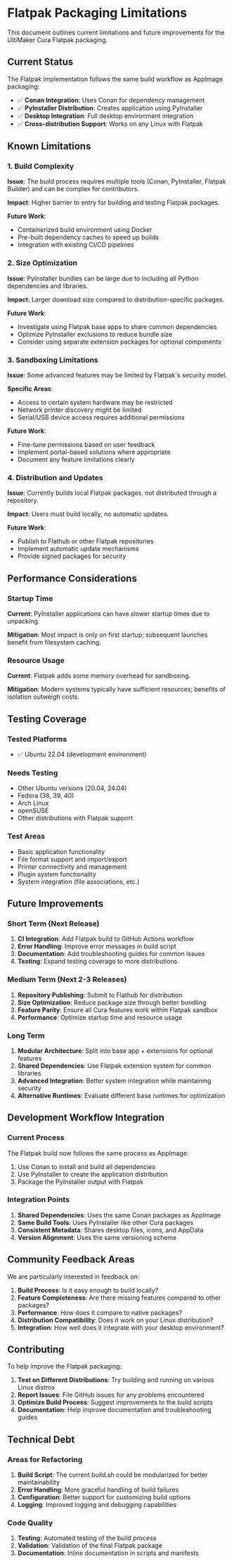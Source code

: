 # Flatpak Packaging Limitations

This document outlines current limitations and future improvements for the UltiMaker Cura Flatpak packaging.

## Current Status

The Flatpak implementation follows the same build workflow as AppImage packaging:
- ✅ **Conan Integration**: Uses Conan for dependency management
- ✅ **PyInstaller Distribution**: Creates application using PyInstaller
- ✅ **Desktop Integration**: Full desktop environment integration
- ✅ **Cross-distribution Support**: Works on any Linux with Flatpak

## Known Limitations

### 1. Build Complexity

**Issue**: The build process requires multiple tools (Conan, PyInstaller, Flatpak Builder) and can be complex for contributors.

**Impact**: Higher barrier to entry for building and testing Flatpak packages.

**Future Work**: 
- Containerized build environment using Docker
- Pre-built dependency caches to speed up builds
- Integration with existing CI/CD pipelines

### 2. Size Optimization

**Issue**: PyInstaller bundles can be large due to including all Python dependencies and libraries.

**Impact**: Larger download size compared to distribution-specific packages.

**Future Work**:
- Investigate using Flatpak base apps to share common dependencies
- Optimize PyInstaller exclusions to reduce bundle size
- Consider using separate extension packages for optional components

### 3. Sandboxing Limitations

**Issue**: Some advanced features may be limited by Flatpak's security model.

**Specific Areas**:
- Access to certain system hardware may be restricted
- Network printer discovery might be limited
- Serial/USB device access requires additional permissions

**Future Work**:
- Fine-tune permissions based on user feedback
- Implement portal-based solutions where appropriate
- Document any feature limitations clearly

### 4. Distribution and Updates

**Issue**: Currently builds local Flatpak packages, not distributed through a repository.

**Impact**: Users must build locally, no automatic updates.

**Future Work**:
- Publish to Flathub or other Flatpak repositories
- Implement automatic update mechanisms
- Provide signed packages for security

## Performance Considerations

### Startup Time

**Current**: PyInstaller applications can have slower startup times due to unpacking.

**Mitigation**: Most impact is only on first startup; subsequent launches benefit from filesystem caching.

### Resource Usage

**Current**: Flatpak adds some memory overhead for sandboxing.

**Mitigation**: Modern systems typically have sufficient resources; benefits of isolation outweigh costs.

## Testing Coverage

### Tested Platforms
- ✅ Ubuntu 22.04 (development environment)

### Needs Testing
- Other Ubuntu versions (20.04, 24.04)
- Fedora (38, 39, 40)
- Arch Linux
- openSUSE
- Other distributions with Flatpak support

### Test Areas
- Basic application functionality
- File format support and import/export
- Printer connectivity and management
- Plugin system functionality
- System integration (file associations, etc.)

## Future Improvements

### Short Term (Next Release)

1. **CI Integration**: Add Flatpak build to GitHub Actions workflow
2. **Error Handling**: Improve error messages in build script
3. **Documentation**: Add troubleshooting guides for common issues
4. **Testing**: Expand testing coverage to more distributions

### Medium Term (Next 2-3 Releases)

1. **Repository Publishing**: Submit to Flathub for distribution
2. **Size Optimization**: Reduce package size through better bundling
3. **Feature Parity**: Ensure all Cura features work within Flatpak sandbox
4. **Performance**: Optimize startup time and resource usage

### Long Term

1. **Modular Architecture**: Split into base app + extensions for optional features
2. **Shared Dependencies**: Use Flatpak extension system for common libraries
3. **Advanced Integration**: Better system integration while maintaining security
4. **Alternative Runtimes**: Evaluate different base runtimes for optimization

## Development Workflow Integration

### Current Process

The Flatpak build now follows the same process as AppImage:
1. Use Conan to install and build all dependencies
2. Use PyInstaller to create the application distribution
3. Package the PyInstaller output with Flatpak

### Integration Points

1. **Shared Dependencies**: Uses the same Conan packages as AppImage
2. **Same Build Tools**: Uses PyInstaller like other Cura packages
3. **Consistent Metadata**: Shares desktop files, icons, and AppData
4. **Version Alignment**: Uses the same versioning scheme

## Community Feedback Areas

We are particularly interested in feedback on:

1. **Build Process**: Is it easy enough to build locally?
2. **Feature Completeness**: Are there missing features compared to other packages?
3. **Performance**: How does it compare to native packages?
4. **Distribution Compatibility**: Does it work on your Linux distribution?
5. **Integration**: How well does it integrate with your desktop environment?

## Contributing

To help improve the Flatpak packaging:

1. **Test on Different Distributions**: Try building and running on various Linux distros
2. **Report Issues**: File GitHub issues for any problems encountered
3. **Optimize Build Process**: Suggest improvements to the build scripts
4. **Documentation**: Help improve documentation and troubleshooting guides

## Technical Debt

### Areas for Refactoring

1. **Build Script**: The current build.sh could be modularized for better maintainability
2. **Error Handling**: More graceful handling of build failures
3. **Configuration**: Better support for customizing build options
4. **Logging**: Improved logging and debugging capabilities

### Code Quality

1. **Testing**: Automated testing of the build process
2. **Validation**: Validation of the final Flatpak package
3. **Documentation**: Inline documentation in scripts and manifests